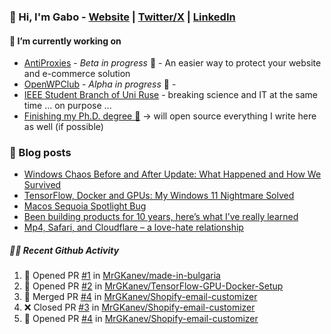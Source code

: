 ### 👋 Hi, I'm Gabo - [Website](https://gkanev.com) | [Twitter/X](https://twitter.com/mrgkanev) | [LinkedIn](https://www.linkedin.com/in/mrgkanev)

#### 🔭 I’m currently working on
- [AntiProxies](https://antiproxies.com/) - *Beta in progress* 🚀 -  An easier way to protect your website and e-commerce solution
- [OpenWPClub](https://openwpclub.com/) - *Alpha in progress* 🚀 - 
- [IEEE Student Branch of Uni Ruse](https://github.com/IEEE-Student-Branch-of-Uni-Ruse) - breaking science and IT at the same time ... on purpose ...
- [Finishing my Ph.D. degree 🤔](https://scholar.google.com/citations?user=En7GPEsAAAAJ&hl=en) -> will open source everything I write here as well (if possible)

### 📖 Blog posts
<!-- BLOG-POST-LIST:START -->
- [Windows Chaos Before and After Update: What Happened and How We Survived](https://gkanev.com/posts/windows-chaos-after-update-what-happened-and-how-we-survived/)
- [TensorFlow, Docker and GPUs: My Windows 11 Nightmare Solved](https://gkanev.com/posts/tensorflow-docker-and-gpus-my-windows-11-nightmare-solved/)
- [Macos Sequoia Spotlight Bug](https://gkanev.com/posts/macos-sequoia-spotlight-bug/)
- [Been building products for 10 years, here’s what I’ve really learned](https://gkanev.com/posts/been-building-products-for-10-years-heres-what-ive-really-learned/)
- [Mp4, Safari, and Cloudflare – a love-hate relationship](https://gkanev.com/posts/mp4-safari-and-cloudflare-a-love-hate-relationship/)
<!-- BLOG-POST-LIST:END -->

##### 🧑‍💻 Recent Github Activity

<!--START_SECTION:activity-->
1. 💪 Opened PR [#1](https://github.com/MrGKanev/made-in-bulgaria/pull/1) in [MrGKanev/made-in-bulgaria](https://github.com/MrGKanev/made-in-bulgaria)
2. 💪 Opened PR [#2](https://github.com/MrGKanev/TensorFlow-GPU-Docker-Setup/pull/2) in [MrGKanev/TensorFlow-GPU-Docker-Setup](https://github.com/MrGKanev/TensorFlow-GPU-Docker-Setup)
3. 🎉 Merged PR [#4](https://github.com/MrGKanev/Shopify-email-customizer/pull/4) in [MrGKanev/Shopify-email-customizer](https://github.com/MrGKanev/Shopify-email-customizer)
4. ❌ Closed PR [#3](https://github.com/MrGKanev/Shopify-email-customizer/pull/3) in [MrGKanev/Shopify-email-customizer](https://github.com/MrGKanev/Shopify-email-customizer)
5. 💪 Opened PR [#4](https://github.com/MrGKanev/Shopify-email-customizer/pull/4) in [MrGKanev/Shopify-email-customizer](https://github.com/MrGKanev/Shopify-email-customizer)
<!--END_SECTION:activity-->
